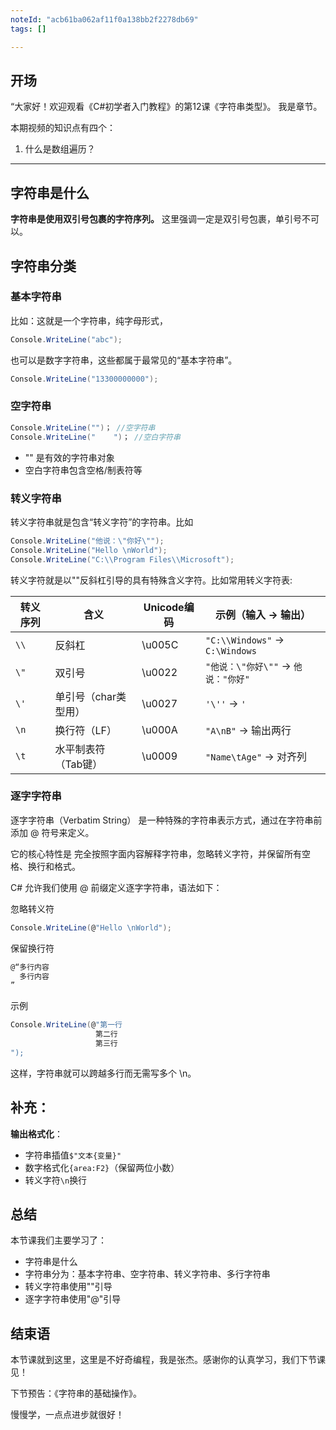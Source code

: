 ```yaml
---
noteId: "acb61ba062af11f0a138bb2f2278db69"
tags: []

---
```


## **开场**  
“大家好！欢迎观看《C#初学者入门教程》的第12课《字符串类型》。
我是章节。

本期视频的知识点有四个：

1. 什么是数组遍历？
---

## 字符串是什么

**字符串是使用双引号包裹的字符序列。** 这里强调一定是双引号包裹，单引号不可以。

## 字符串分类

### 基本字符串

比如：这就是一个字符串，纯字母形式，

```c# linenums="1"
Console.WriteLine("abc");
```
也可以是数字字符串，这些都属于最常见的“基本字符串”。

```c# linenums="1"
Console.WriteLine("13300000000");
```

### 空字符串

```c# linenums="1"
Console.WriteLine("")； //空字符串
Console.WriteLine("    ")； //空白字符串
```

- "" 是有效的字符串对象
- 空白字符串包含空格/制表符等

### 转义字符串

转义字符串就是包含“转义字符”的字符串。比如

```c# linenums="1"
Console.WriteLine("他说：\"你好\"");
Console.WriteLine("Hello \nWorld");
Console.WriteLine("C:\\Program Files\\Microsoft");
```

转义字符就是以"\"反斜杠引导的具有特殊含义字符。比如常用转义字符表:

| 转义序列 | 含义                  | Unicode编码 | 示例（输入 → 输出）              |
|----------|-----------------------|-------------|----------------------------------|
| `\\`     | 反斜杠                | \u005C      | `"C:\\Windows"` → `C:\Windows`   |
| `\"`     | 双引号                | \u0022      | `"他说：\"你好\""` → `他说："你好"` |
| `\'`     | 单引号（char类型用）  | \u0027      | `'\''` → `'`                     |
| `\n`     | 换行符（LF）          | \u000A      | `"A\nB"` → 输出两行              |
| `\t`     | 水平制表符（Tab键）   | \u0009      | `"Name\tAge"` → 对齐列           |

### 逐字字符串

逐字字符串（Verbatim String） 是一种特殊的字符串表示方式，通过在字符串前添加 @ 符号来定义。

它的核心特性是 完全按照字面内容解释字符串，忽略转义字符，并保留所有空格、换行和格式。

C# 允许我们使用 @ 前缀定义逐字字符串，语法如下：

忽略转义符

```c# linenums="1"
Console.WriteLine(@"Hello \nWorld");
```

保留换行符

```c# linenums="1"
@“多行内容
  多行内容
”
```

示例

```c# linenums="1"
Console.WriteLine(@"第一行
                   第二行
                   第三行
");
```
这样，字符串就可以跨越多行而无需写多个 \n。

## 补充：

**输出格式化**：
   - 字符串插值`$"文本{变量}"`
   - 数字格式化`{area:F2}`（保留两位小数）
   - 转义字符`\n`换行



## 总结

本节课我们主要学习了：

- 字符串是什么
- 字符串分为：基本字符串、空字符串、转义字符串、多行字符串
- 转义字符串使用"\"引导
- 逐字字符串使用"@"引导

## 结束语

本节课就到这里，这里是不好奇编程，我是张杰。感谢你的认真学习，我们下节课见！

下节预告：《字符串的基础操作》。

慢慢学，一点点进步就很好！

